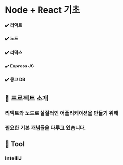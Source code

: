 # Node + React 기초
#### ✔️ 리액트
#### ✔️ 노드
#### ✔️ 리덕스
#### ✔️ Express JS
#### ✔️ 몽고 DB


   
## 📝 프로젝트 소개 
### 리액트와 노드로 실질적인 어플리케이션을 만들기 위해    
### 필요한 기본 개념들을 다루고 있습니다.   
   
   
   
## 🧰 Tool
### IntelliJ
